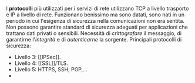 I **protocolli** più utilizzati per i servizi di rete utilizzano TCP a livello trasporto e IP a livello di rete.
Funzionano benissimo ma sono datati, sono nati in un periodo in cui l'esigenza di sicurezza nella comunicazioni non era sentita.
Non possono garantire standard di sicurezza adeguati per applicazioni che trattano dati privati o sensibili.
Necessità di *crittografare* il messaggio, di garantirne l'*integrità* e di *autenticarne* la sorgente.
Principali protocolli di sicurezza:
- Livello 3: [[IPSec]].
- Livello 4: [[SSL]]/TLS.
- Livello 5: HTTPS, SSH, PGP,...
- 